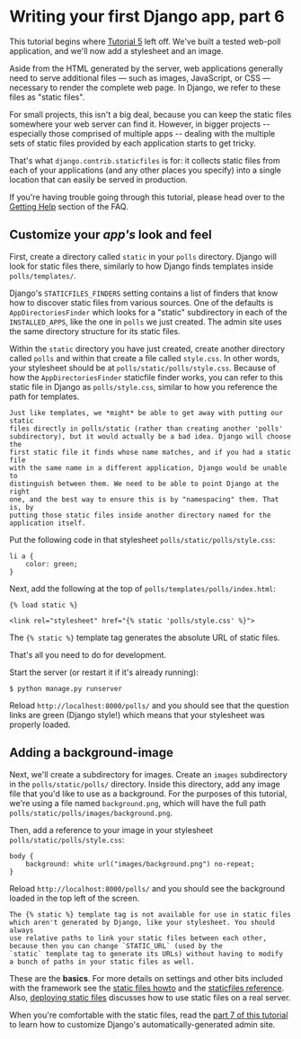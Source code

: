 # Writing your first Django app, part 6

This tutorial begins where [Tutorial 5](../intro/tutorial05.md) left off.
We've built a tested web-poll application, and we'll now add a stylesheet and
an image.

Aside from the HTML generated by the server, web applications generally need
to serve additional files — such as images, JavaScript, or CSS — necessary to
render the complete web page. In Django, we refer to these files as "static
files".

For small projects, this isn't a big deal, because you can keep the static
files somewhere your web server can find it. However, in bigger projects --
especially those comprised of multiple apps -- dealing with the multiple sets
of static files provided by each application starts to get tricky.

That's what ``django.contrib.staticfiles`` is for: it collects static files
from each of your applications (and any other places you specify) into a
single location that can easily be served in production.

If you're having trouble going through this tutorial, please head over to
the [Getting Help](../faq/index.txt) section of the FAQ.

## Customize your *app's* look and feel

First, create a directory called ``static`` in your ``polls`` directory. Django
will look for static files there, similarly to how Django finds templates
inside ``polls/templates/``.

Django's `STATICFILES_FINDERS` setting contains a list
of finders that know how to discover static files from various
sources. One of the defaults is ``AppDirectoriesFinder`` which
looks for a "static" subdirectory in each of the
`INSTALLED_APPS`, like the one in ``polls`` we just created. The admin
site uses the same directory structure for its static files.

Within the ``static`` directory you have just created, create another directory
called ``polls`` and within that create a file called ``style.css``. In other
words, your stylesheet should be at ``polls/static/polls/style.css``. Because
of how the ``AppDirectoriesFinder`` staticfile finder works, you can refer to
this static file in Django as ``polls/style.css``, similar to how you reference
the path for templates.


    Just like templates, we *might* be able to get away with putting our static
    files directly in polls/static (rather than creating another 'polls'
    subdirectory), but it would actually be a bad idea. Django will choose the
    first static file it finds whose name matches, and if you had a static file
    with the same name in a different application, Django would be unable to
    distinguish between them. We need to be able to point Django at the right
    one, and the best way to ensure this is by "namespacing" them. That is, by
    putting those static files inside another directory named for the
    application itself.

Put the following code in that stylesheet ``polls/static/polls/style.css``:


    li a {
        color: green;
    }

Next, add the following at the top of ``polls/templates/polls/index.html``:


    {% load static %}

    <link rel="stylesheet" href="{% static 'polls/style.css' %}">

The ``{% static %}`` template tag generates the absolute URL of static files.

That's all you need to do for development.

Start the server (or restart it if it's already running):


    $ python manage.py runserver

Reload ``http://localhost:8000/polls/`` and you should see that the question
links are green (Django style!) which means that your stylesheet was properly
loaded.

## Adding a background-image

Next, we'll create a subdirectory for images. Create an ``images`` subdirectory
in the ``polls/static/polls/`` directory. Inside this directory, add any image
file that you'd like to use as a background. For the purposes of this tutorial,
we're using a file named ``background.png``, which will have the full path
``polls/static/polls/images/background.png``.

Then, add a reference to your image in your stylesheet
 ``polls/static/polls/style.css``:



    body {
        background: white url("images/background.png") no-repeat;
    }

Reload ``http://localhost:8000/polls/`` and you should see the background
loaded in the top left of the screen.


    The {% static %} template tag is not available for use in static files
    which aren't generated by Django, like your stylesheet. You should always
    use relative paths to link your static files between each other,
    because then you can change `STATIC_URL` (used by the
    `static` template tag to generate its URLs) without having to modify
    a bunch of paths in your static files as well.

These are the **basics**. For more details on settings and other bits included
with the framework see the 
[static files howto](../howto/static-files/index.txt) and the 
[staticfiles reference](../ref/contrib/staticfiles.txt). 
Also, [deploying static files](../howto/static-files/deployment.txt) discusses how to use static
files on a real server.

When you're comfortable with the static files, read the 
[part 7 of this tutorial](../intro/tutorial07.md) to learn how to customize Django's
automatically-generated admin site.
